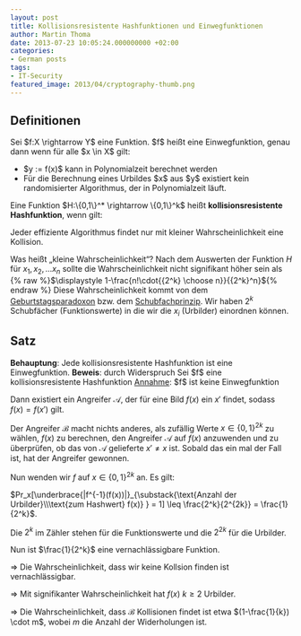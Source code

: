 ```yaml
---
layout: post
title: Kollisionsresistente Hashfunktionen und Einwegfunktionen
author: Martin Thoma
date: 2013-07-23 10:05:24.000000000 +02:00
categories:
- German posts
tags:
- IT-Security
featured_image: 2013/04/cryptography-thumb.png
---
```

<h2>Definitionen</h2>
<div class="definition">
Sei $f:X \rightarrow Y$ eine Funktion.
$f$ hei&szlig;t eine Einwegfunktion, genau dann wenn f&uuml;r alle $x \in X$ gilt:
<ul>
  <li>$y := f(x)$ kann in Polynomialzeit berechnet werden</li>
  <li>F&uuml;r die Berechnung eines Urbildes $x$ aus $y$ existiert kein randomisierter Algorithmus, der in Polynomialzeit l&auml;uft.</li>
</ul>
</div>

<div class="definition">
Eine Funktion $H:\{0,1\}^* \rightarrow \{0,1\}^k$ hei&szlig;t <strong>kollisionsresistente Hashfunktion</strong>, wenn gilt:

Jeder effiziente Algorithmus findet nur mit kleiner Wahrscheinlichkeit eine Kollision. 
</div>

Was hei&szlig;t &bdquo;kleine Wahrscheinlichkeit&ldquo;?
Nach dem Auswerten der Funktion $H$ f&uuml;r $x_1, x_2, \dots x_n$ sollte die Wahrscheinlichkeit nicht signifikant h&ouml;her sein als {% raw %}$\displaystyle 1-\frac{n!\cdot{{2^k} \choose n}}{{2^k}^n}${% endraw %}
Diese Wahrscheinlichkeit kommt von dem <a href="http://de.wikipedia.org/wiki/Geburtstagsparadoxon">Geburtstagsparadoxon</a> bzw. dem <a href="http://de.wikipedia.org/wiki/Schubfachprinzip">Schubfachprinzip</a>. Wir haben $2^k$ Schubf&auml;cher (Funktionswerte) in die wir die $x_i$ (Urbilder) einordnen k&ouml;nnen.

<h2>Satz</h2>
<strong>Behauptung</strong>: Jede kollisionsresistente Hashfunktion ist eine Einwegfunktion.
<strong>Beweis</strong>: durch Widerspruch
Sei $f$ eine kollisionsresistente Hashfunktion
<u>Annahme</u>: $f$ ist keine Einwegfunktion

Dann existiert ein Angreifer $\mathcal{A}$, der f&uuml;r eine Bild $f(x)$ ein $x'$ findet, sodass $f(x) = f(x')$ gilt.

Der Angreifer $\mathcal{B}$ macht nichts anderes, als zuf&auml;llig Werte $x \in \{0,1\}^{2k}$ zu w&auml;hlen, $f(x)$ zu berechnen, den Angreifer $\mathcal{A}$ auf $f(x)$ anzuwenden und zu &uuml;berpr&uuml;fen, ob das von $\mathcal{A}$ gelieferte $x' \neq x$ ist. Sobald das ein mal der Fall ist, hat der Angreifer gewonnen.

Nun wenden wir $f$ auf $x \in \{0,1\}^{2k}$ an. Es gilt:

$Pr_x[\underbrace{|f^{-1}(f(x))|}_{\substack{\text{Anzahl der Urbilder}\\\text{zum Hashwert} f(x)} } = 1] \leq \frac{2^k}{2^{2k}} = \frac{1}{2^k}$.

Die $2^k$ im Z&auml;hler stehen f&uuml;r die Funktionswerte und die $2^{2k}$ f&uuml;r die Urbilder.

Nun ist $\frac{1}{2^k}$ eine vernachl&auml;ssigbare Funktion.

$\Rightarrow$ Die Wahrscheinlichkeit, dass wir keine Kollsion finden ist vernachl&auml;ssigbar.

$\Rightarrow$ Mit signifikanter Wahrscheinlichkeit hat $f(x)$ $k \geq 2$ Urbilder.

$\Rightarrow$ Die Wahrscheinlichkeit, dass $\mathcal{B}$ Kollisionen findet ist etwa $(1-\frac{1}{k}) \cdot m$, wobei $m$ die Anzahl der Widerholungen ist.
